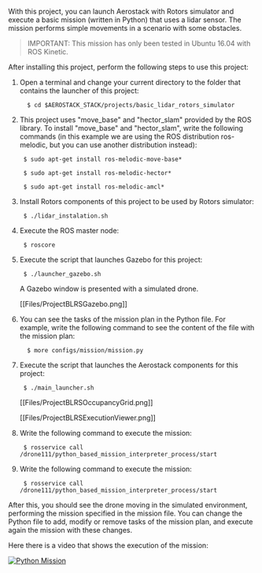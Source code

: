 With this project, you can launch Aerostack with Rotors simulator and execute a basic mission (written in Python) that uses a lidar sensor. The mission performs simple movements in a scenario with some obstacles.

> IMPORTANT: This mission has only been tested in Ubuntu 16.04 with ROS Kinetic.

After installing this project, perform the following steps to use this project:

1. Open a terminal and change your current directory to the folder that contains the launcher of this project:

         $ cd $AEROSTACK_STACK/projects/basic_lidar_rotors_simulator 

1. This project uses "move_base" and "hector_slam" provided by the ROS library. To install "move_base" and "hector_slam", write the following commands (in this example we are using the ROS distribution ros-melodic, but you can use another distribution instead):

        $ sudo apt-get install ros-melodic-move-base*

        $ sudo apt-get install ros-melodic-hector*
     
        $ sudo apt-get install ros-melodic-amcl*

1. Install Rotors components of this project to be used by Rotors simulator:

        $ ./lidar_instalation.sh

1. Execute the ROS master node:

        $ roscore

1. Execute the script that launches Gazebo for this project:

        $ ./launcher_gazebo.sh

    A Gazebo window is presented with a simulated drone.

    [[Files/ProjectBLRSGazebo.png]]

1. You can see the tasks of the mission plan in the Python file. For example, write the following command to see the content of the file with the mission plan:

         $ more configs/mission/mission.py 

1. Execute the script that launches the Aerostack components for this project:

        $ ./main_launcher.sh


    [[Files/ProjectBLRSOccupancyGrid.png]]

    [[Files/ProjectBLRSExecutionViewer.png]]

1. Write the following command to execute the mission:

        $ rosservice call /drone111/python_based_mission_interpreter_process/start

1. Write the following command to execute the mission:

        $ rosservice call /drone111/python_based_mission_interpreter_process/start

After this, you should see the drone moving in the simulated environment, performing the mission specified in the mission file. You can change the Python file to add, modify or remove tasks of the mission plan, and execute again the mission with these changes.

Here there is a video that shows the execution of the mission:

[ ![Python Mission](https://img.youtube.com/vi/OIGQ_cGDhEA/0.jpg)](https://youtu.be/OIGQ_cGDhEA)